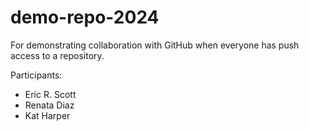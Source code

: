 # demo-repo-2024
For demonstrating collaboration with GitHub when everyone has push access to a repository.

Participants:

- Eric R. Scott
- Renata Diaz
- Kat Harper